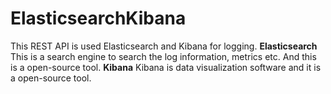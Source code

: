 # ElasticsearchKibana
This REST API is used Elasticsearch and Kibana for logging.
**Elasticsearch** This is a search engine to search the log information, metrics etc. And this is a open-source tool.
**Kibana** Kibana is data visualization software and it is a open-source tool.
